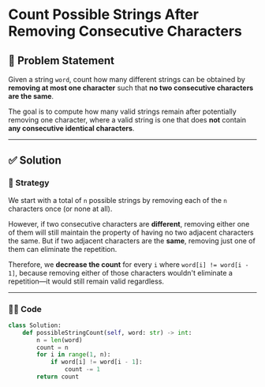 # Count Possible Strings After Removing Consecutive Characters

## 🧩 Problem Statement

Given a string `word`, count how many different strings can be obtained by **removing at most one character** such that **no two consecutive characters are the same**.

The goal is to compute how many valid strings remain after potentially removing one character, where a valid string is one that does **not** contain **any consecutive identical characters**.

---

## ✅ Solution

### 🔹 Strategy

We start with a total of `n` possible strings by removing each of the `n` characters once (or none at all).

However, if two consecutive characters are **different**, removing either one of them will still maintain the property of having no two adjacent characters the same. But if two adjacent characters are the **same**, removing just one of them can eliminate the repetition.

Therefore, we **decrease the count** for every `i` where `word[i] != word[i - 1]`, because removing either of those characters wouldn't eliminate a repetition—it would still remain valid regardless.

---

### 🧑‍💻 Code

```python
class Solution:
    def possibleStringCount(self, word: str) -> int:
        n = len(word)
        count = n
        for i in range(1, n):
            if word[i] != word[i - 1]:
                count -= 1
        return count
